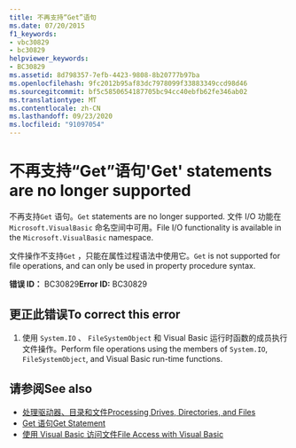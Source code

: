 ```yaml
---
title: 不再支持“Get”语句
ms.date: 07/20/2015
f1_keywords:
- vbc30829
- bc30829
helpviewer_keywords:
- BC30829
ms.assetid: 8d798357-7efb-4423-9808-8b20777b97ba
ms.openlocfilehash: 9fc2012b95af83dc7978099f33883349ccd98d46
ms.sourcegitcommit: bf5c5850654187705bc94cc40ebfb62fe346ab02
ms.translationtype: MT
ms.contentlocale: zh-CN
ms.lasthandoff: 09/23/2020
ms.locfileid: "91097054"
---
```

# <a name="get-statements-are-no-longer-supported"></a><span data-ttu-id="e5f78-102">不再支持“Get”语句</span><span class="sxs-lookup"><span data-stu-id="e5f78-102">'Get' statements are no longer supported</span></span>

<span data-ttu-id="e5f78-103">不再支持`Get` 语句。</span><span class="sxs-lookup"><span data-stu-id="e5f78-103">`Get` statements are no longer supported.</span></span> <span data-ttu-id="e5f78-104">文件 I/O 功能在 `Microsoft.VisualBasic` 命名空间中可用。</span><span class="sxs-lookup"><span data-stu-id="e5f78-104">File I/O functionality is available in the `Microsoft.VisualBasic` namespace.</span></span>  
  
 <span data-ttu-id="e5f78-105">文件操作不支持`Get` ，只能在属性过程语法中使用它。</span><span class="sxs-lookup"><span data-stu-id="e5f78-105">`Get` is not supported for file operations, and can only be used in property procedure syntax.</span></span>  
  
 <span data-ttu-id="e5f78-106">**错误 ID：** BC30829</span><span class="sxs-lookup"><span data-stu-id="e5f78-106">**Error ID:** BC30829</span></span>  
  
## <a name="to-correct-this-error"></a><span data-ttu-id="e5f78-107">更正此错误</span><span class="sxs-lookup"><span data-stu-id="e5f78-107">To correct this error</span></span>  
  
1. <span data-ttu-id="e5f78-108">使用 `System.IO` 、 `FileSystemObject` 和 Visual Basic 运行时函数的成员执行文件操作。</span><span class="sxs-lookup"><span data-stu-id="e5f78-108">Perform file operations using the members of `System.IO`, `FileSystemObject`, and Visual Basic run-time functions.</span></span>  
  
## <a name="see-also"></a><span data-ttu-id="e5f78-109">请参阅</span><span class="sxs-lookup"><span data-stu-id="e5f78-109">See also</span></span>

- [<span data-ttu-id="e5f78-110">处理驱动器、目录和文件</span><span class="sxs-lookup"><span data-stu-id="e5f78-110">Processing Drives, Directories, and Files</span></span>](../developing-apps/programming/drives-directories-files/index.md)
- [<span data-ttu-id="e5f78-111">Get 语句</span><span class="sxs-lookup"><span data-stu-id="e5f78-111">Get Statement</span></span>](../language-reference/statements/get-statement.md)
- [<span data-ttu-id="e5f78-112">使用 Visual Basic 访问文件</span><span class="sxs-lookup"><span data-stu-id="e5f78-112">File Access with Visual Basic</span></span>](../developing-apps/programming/drives-directories-files/file-access.md)
